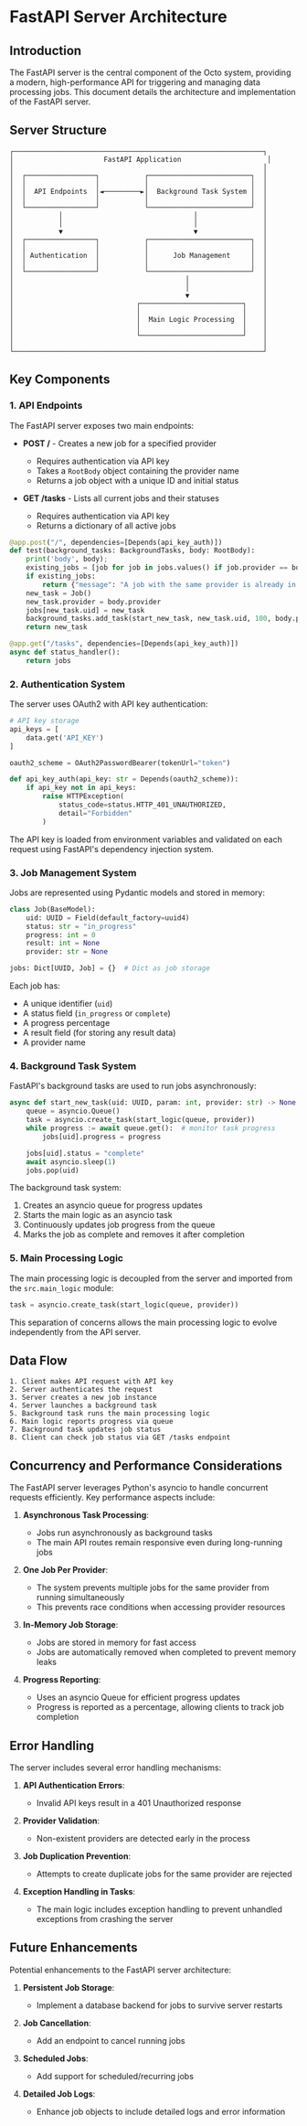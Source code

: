 # FastAPI Server Architecture

## Introduction

The FastAPI server is the central component of the Octo system, providing a modern, high-performance API for triggering and managing data processing jobs. This document details the architecture and implementation of the FastAPI server.

## Server Structure

```
┌─────────────────────────────────────────────────────────────┐
│                      FastAPI Application                     │
│                                                             │
│  ┌─────────────────┐           ┌─────────────────────────┐  │
│  │                 │           │                         │  │
│  │  API Endpoints  │◄─────────►│  Background Task System │  │
│  │                 │           │                         │  │
│  └─────────────────┘           └─────────────────────────┘  │
│           │                                │                │
│           │                                │                │
│           ▼                                ▼                │
│  ┌─────────────────┐           ┌─────────────────────────┐  │
│  │                 │           │                         │  │
│  │ Authentication  │           │      Job Management     │  │
│  │                 │           │                         │  │
│  └─────────────────┘           └─────────────────────────┘  │
│                                          │                  │
│                                          │                  │
│                                          ▼                  │
│                              ┌─────────────────────────┐    │
│                              │                         │    │
│                              │  Main Logic Processing  │    │
│                              │                         │    │
│                              └─────────────────────────┘    │
│                                                             │
└─────────────────────────────────────────────────────────────┘
```

## Key Components

### 1. API Endpoints

The FastAPI server exposes two main endpoints:

- **POST /** - Creates a new job for a specified provider
  - Requires authentication via API key
  - Takes a `RootBody` object containing the provider name
  - Returns a job object with a unique ID and initial status

- **GET /tasks** - Lists all current jobs and their statuses
  - Requires authentication via API key
  - Returns a dictionary of all active jobs

```python
@app.post("/", dependencies=[Depends(api_key_auth)])
def test(background_tasks: BackgroundTasks, body: RootBody):
    print('body', body);
    existing_jobs = [job for job in jobs.values() if job.provider == body.provider]
    if existing_jobs:
        return {"message": "A job with the same provider is already in progress"}
    new_task = Job()
    new_task.provider = body.provider
    jobs[new_task.uid] = new_task
    background_tasks.add_task(start_new_task, new_task.uid, 100, body.provider)
    return new_task

@app.get("/tasks", dependencies=[Depends(api_key_auth)])
async def status_handler():
    return jobs
```

### 2. Authentication System

The server uses OAuth2 with API key authentication:

```python
# API key storage
api_keys = [
    data.get('API_KEY')
]

oauth2_scheme = OAuth2PasswordBearer(tokenUrl="token")

def api_key_auth(api_key: str = Depends(oauth2_scheme)):
    if api_key not in api_keys:
        raise HTTPException(
            status_code=status.HTTP_401_UNAUTHORIZED,
            detail="Forbidden"
        )
```

The API key is loaded from environment variables and validated on each request using FastAPI's dependency injection system.

### 3. Job Management System

Jobs are represented using Pydantic models and stored in memory:

```python
class Job(BaseModel):
    uid: UUID = Field(default_factory=uuid4)
    status: str = "in_progress"
    progress: int = 0
    result: int = None
    provider: str = None

jobs: Dict[UUID, Job] = {}  # Dict as job storage
```

Each job has:
- A unique identifier (`uid`)
- A status field (`in_progress` or `complete`)
- A progress percentage
- A result field (for storing any result data)
- A provider name

### 4. Background Task System

FastAPI's background tasks are used to run jobs asynchronously:

```python
async def start_new_task(uid: UUID, param: int, provider: str) -> None:
    queue = asyncio.Queue()
    task = asyncio.create_task(start_logic(queue, provider))
    while progress := await queue.get():  # monitor task progress
        jobs[uid].progress = progress

    jobs[uid].status = "complete"
    await asyncio.sleep(1)
    jobs.pop(uid)
```

The background task system:
1. Creates an asyncio queue for progress updates
2. Starts the main logic as an asyncio task
3. Continuously updates job progress from the queue
4. Marks the job as complete and removes it after completion

### 5. Main Processing Logic

The main processing logic is decoupled from the server and imported from the `src.main_logic` module:

```python
task = asyncio.create_task(start_logic(queue, provider))
```

This separation of concerns allows the main processing logic to evolve independently from the API server.

## Data Flow

```
1. Client makes API request with API key
2. Server authenticates the request
3. Server creates a new job instance
4. Server launches a background task
5. Background task runs the main processing logic
6. Main logic reports progress via queue
7. Background task updates job status
8. Client can check job status via GET /tasks endpoint
```

## Concurrency and Performance Considerations

The FastAPI server leverages Python's asyncio to handle concurrent requests efficiently. Key performance aspects include:

1. **Asynchronous Task Processing**:
   - Jobs run asynchronously as background tasks
   - The main API routes remain responsive even during long-running jobs

2. **One Job Per Provider**:
   - The system prevents multiple jobs for the same provider from running simultaneously
   - This prevents race conditions when accessing provider resources

3. **In-Memory Job Storage**:
   - Jobs are stored in memory for fast access
   - Jobs are automatically removed when completed to prevent memory leaks

4. **Progress Reporting**:
   - Uses an asyncio Queue for efficient progress updates
   - Progress is reported as a percentage, allowing clients to track job completion

## Error Handling

The server includes several error handling mechanisms:

1. **API Authentication Errors**:
   - Invalid API keys result in a 401 Unauthorized response

2. **Provider Validation**:
   - Non-existent providers are detected early in the process

3. **Job Duplication Prevention**:
   - Attempts to create duplicate jobs for the same provider are rejected

4. **Exception Handling in Tasks**:
   - The main logic includes exception handling to prevent unhandled exceptions from crashing the server

## Future Enhancements

Potential enhancements to the FastAPI server architecture:

1. **Persistent Job Storage**:
   - Implement a database backend for jobs to survive server restarts

2. **Job Cancellation**:
   - Add an endpoint to cancel running jobs

3. **Scheduled Jobs**:
   - Add support for scheduled/recurring jobs

4. **Detailed Job Logs**:
   - Enhance job objects to include detailed logs and error information
